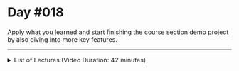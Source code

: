 # Day #018
Apply what you learned and start finishing the course section demo project by also diving into more key features.

---

<details>
    <summary>List of Lectures (Video Duration: 42 minutes)</summary>
    <ul>
        <li>Understanding Parent - Child Margin Collapsing</li>
        <li>Working with CSS Functions - Linear Gradients</li>
        <li>The Next Step</li>
        <li>Creating a Footer Section</li>
        <li>Styling the Footer</li>
        <li>Places Page - Overview & Preparations</li>
        <li>Creating the Card Content</li>
        <li>Using "position: static"</li>
    </ul>
</details>